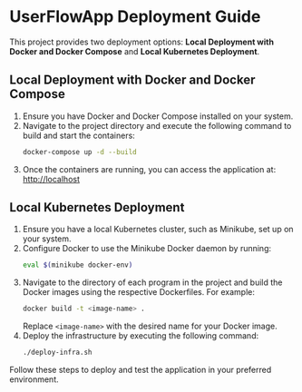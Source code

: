 # UserFlowApp Deployment Guide

This project provides two deployment options: **Local Deployment with Docker and Docker Compose** and **Local Kubernetes Deployment**.

## Local Deployment with Docker and Docker Compose

1. Ensure you have Docker and Docker Compose installed on your system.
2. Navigate to the project directory and execute the following command to build and start the containers:
    ```bash
    docker-compose up -d --build
    ```
3. Once the containers are running, you can access the application at:
    [http://localhost](http://localhost)

## Local Kubernetes Deployment
1. Ensure you have a local Kubernetes cluster, such as Minikube, set up on your system.
2. Configure Docker to use the Minikube Docker daemon by running:
    ```bash
    eval $(minikube docker-env)
    ```
3. Navigate to the directory of each program in the project and build the Docker images using the respective Dockerfiles. For example:
    ```bash
    docker build -t <image-name> .
    ```
   Replace `<image-name>` with the desired name for your Docker image.
4. Deploy the infrastructure by executing the following command:
    ```bash
    ./deploy-infra.sh
    ```
    
Follow these steps to deploy and test the application in your preferred environment.